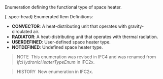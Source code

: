 ﻿Enumeration defining the functional type of space heater.

{ .spec-head}
Enumerated Item Definitions:

* **CONVECTOR**: A heat-distributing unit that operates with gravity-circulated air.
* **RADIATOR**: A heat-distributing unit that operates with thermal radiation.
* **USERDEFINED**: User-defined space heater type.
* **NOTDEFINED**: Undefined space heater type.

> NOTE&nbsp; This enumeration was revised in IFC4 and was renamed from _IfcHydronicHeaterTypeEnum_ in IFC2x.

> HISTORY&nbsp; New enumeration in IFC2x.